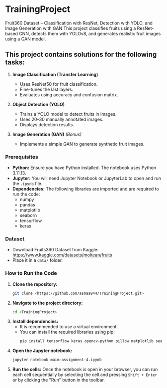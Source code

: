 # TrainingProject
Fruit360 Dataset – Classification with ResNet, Detection with YOLO, and Image Generation with GAN This project classifies fruits using a ResNet-based CNN, detects them with YOLOv8, and generates realistic fruit images using a GAN model.

## This project contains solutions for the following tasks:

1. **Image Classification (Transfer Learning)**  
   - Uses ResNet50 for fruit classification.
   - Fine-tunes the last layers.
   - Evaluates using accuracy and confusion matrix.

2. **Object Detection (YOLO)**  
   - Trains a YOLO model to detect fruits in images.
   - Uses 20–30 manually annotated images.
   - Displays detection results.

3. **Image Generation (GAN)** *(Bonus)*  
   - Implements a simple GAN to generate synthetic fruit images.

### Prerequisites

* **Python:** Ensure you have Python installed. The notebook uses Python 3.11.13.
* **Jupyter:** You will need Jupyter Notebook or JupyterLab to open and run the `.ipynb` file.
* **Dependencies:** The following libraries are imported and are required to run the code:
    * numpy
    * pandas
    * matplotlib
    * seaborn
    * tensorflow
    * keras



### Dataset 
   - Download Fruits360 Dataset from Kaggle:  
     https://www.kaggle.com/datasets/moltean/fruits  
   - Place it in a `data/` folder.

### How to Run the Code

1.  **Clone the repository:**
    ```bash
    git clone <https://github.com/asmaa844/TrainingProject.git>
    ```
2.  **Navigate to the project directory:**
    ```bash
    cd <TrainingProject>
    ```
3.  **Install dependencies:**
    * It is recommended to use a virtual environment.
    * You can install the required libraries using pip:
        ```bash
        pip install tensorflow keras opencv-python pillow matplotlib seaborn numpy pandas scikit-learn torch torchvision
        ```
4.  **Open the Jupyter notebook:**
    ```bash
    jupyter notebook maim-assignment-4.ipynb
    ```
5.  **Run the cells:** Once the notebook is open in your browser, you can run each cell sequentially by selecting the cell and pressing `Shift + Enter` or by clicking the "Run" button in the toolbar.
